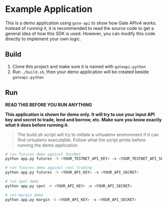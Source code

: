 # Example Application

This is a demo application using `gate-api` to show how Gate APIv4 works. 
Instead of running it, it is recommended to read the source code to get a general idea of
how this SDK is used. However, you can modify this code directly to implement your own logic.

## Build

1. Clone this project and make sure it is named with `gateapi-python`
2. Run `./build.sh`, then your demo application will be created beside `gateapi-python`

## Run

**READ THIS BEFORE YOU RUN ANYTHING**

**This application is shown for demo only. It will try to use your input API key and secret to
trade, lend and borrow, etc. Make sure you know exactly what it does before running it.**

> The build.sh script will try to initiate a virtualenv environment if it can find virtualenv
> executable. Follow what the script prints before running the demo application 

```bash
# run futures demo against TestNet
python app.py futures -k <YOUR_TESTNET_API_KEY> -s <YOUR_TESTNET_API_SECRET> -u fx-api-testnet.gateio.ws

# run futures demo against real trading
python app.py futures -k <YOUR_API_KEY> -s <YOUR_API_SECRET>

# run spot demo
python app.py spot -k <YOUR_API_KEY> -s <YOUR_API_SECRET>

# run margin demo
python app.py margin -k <YOUR_API_KEY> -s <YOUR_API_SECRET>
```
